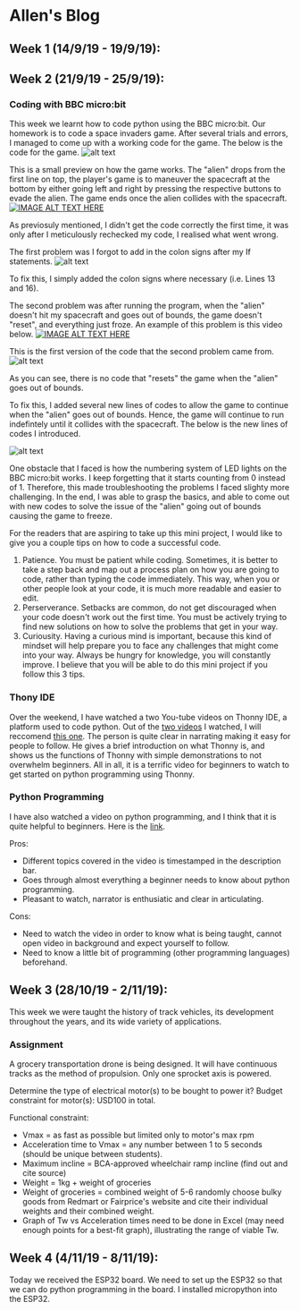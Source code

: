# Allen's Blog
## Week 1 (14/9/19 - 19/9/19):
## Week 2 (21/9/19 - 25/9/19):
### Coding with BBC micro:bit
This week we learnt how to code python using the BBC micro:bit. Our homework is to code a space invaders game.
After several trials and errors, I managed to come up with a working code for the game. The below is the code for the game.
![alt text](https://imgur.com/LLkHFSz.png)

This is a small preview on how the game works. The "alien" drops from the first line on top, the player's game is to maneuver the spacecraft at the bottom by either going left and right by pressing the respective buttons to evade the alien. The game ends once the alien collides with the spacecraft.
[![IMAGE ALT TEXT HERE](http://img.youtube.com/vi/T7CeutXWiZE/0.jpg)](http://www.youtube.com/watch?v=T7CeutXWiZEE)

As previosuly mentioned, I didn't get the code correctly the first time, it was only after I meticulously rechecked my code, I realised what went wrong.

The first problem was I forgot to add in the colon signs after my If statements.
![alt text](https://imgur.com/WMcqX5b.png)

To fix this, I simply added the colon signs where necessary (i.e. Lines 13 and 16).

The second problem was after running the program, when the "alien" doesn't hit my spacecraft and goes out of bounds, the game doesn't "reset", and everything just froze. An example of this problem is this video below.
[![IMAGE ALT TEXT HERE](http://img.youtube.com/vi/hX4ReSyuBTU/0.jpg)](http://www.youtube.com/watch?v=hX4ReSyuBTU)

This is the first version of the code that the second problem came from.
![alt text](https://i.imgur.com/rwFM5x2.png)

As you can see, there is no code that "resets" the game when the "alien" goes out of bounds.

To fix this, I added several new lines of codes to allow the game to continue when the "alien" goes out of bounds. Hence, the game will continue to run indefintely until it collides with the spacecraft.
The below is the new lines of codes I introduced.

![alt text](https://imgur.com/p7fK6il.png)

One obstacle that I faced is how the numbering system of LED lights on the BBC micro:bit works. I keep forgetting that it starts counting from 0 instead of 1. Therefore, this made troubleshooting the problems I faced slighty more challenging. In the end, I was able to grasp the basics, and able to come out with new codes to solve the issue of the "alien" going out of bounds causing the game to freeze.

For the readers that are aspiring to take up this mini project, I would like to give you a couple tips on how to code a successful code.
1. Patience. You must be patient while coding. Sometimes, it is better to take a step back and map out a process plan on how you are going to code, rather than typing the code immediately. This way, when you or other people look at your code, it is much more readable and easier to edit.
2. Perserverance. Setbacks are common, do not get discouraged when your code doesn't work out the first time. You must be actively trying to find new solutions on how to solve the problems that get in your way.
3. Curiousity. Having a curious mind is important, because this kind of mindset will help prepare you to face any challenges that might come into your way. Always be hungry for knowledge, you will constantly improve.
I believe that you will be able to do this mini project if you follow this 3 tips.

### Thony IDE
Over the weekend, I have watched a two You-tube videos on Thonny IDE, a platform used to code python. 
Out of the [two videos](https://www.youtube.com/watch?v=lWaCl0WjNZI) I watched, I will reccomend [this one](https://www.youtube.com/watch?v=nwIgxrXP-X4). The person is quite clear in narrating making it easy for people to follow. 
He gives a brief introduction on what Thonny is, and shows us the functions of Thonny with simple demonstrations to not overwhelm beginners. 
All in all, it is a terrific video for beginners to watch to get started on python programming using Thonny.

### Python Programming
I have also watched a video on python programming, and I think that it is quite helpful to beginners. Here is the [link](https://www.youtube.com/watch?v=N4mEzFDjqtA).

Pros:

- Different topics covered in the video is timestamped in the description bar.
- Goes through almost everything a beginner needs to know about python programming.
- Pleasant to watch, narrator is enthusiatic and clear in articulating.

Cons:
- Need to watch the video in order to know what is being taught, cannot open video in background and expect yourself to follow.
- Need to know a little bit of programming (other programming languages) beforehand.

## Week 3 (28/10/19 - 2/11/19):
This week we were taught the history of track vehicles, its development throughout the years, and its wide variety of applications.
### Assignment
A grocery transportation drone is being designed. It will have continuous tracks as the method of propulsion. Only one sprocket axis is powered.

Determine the type of electrical motor(s) to be bought to power it? Budget constraint for motor(s): USD100 in total.

Functional constraint:

- Vmax = as fast as possible but limited only to motor's max rpm
- Acceleration time to Vmax = any number between 1 to 5 seconds (should be unique between students).
- Maximum incline = BCA-approved wheelchair ramp incline (find out and cite source)
- Weight = 1kg + weight of groceries
- Weight of groceries = combined weight of 5-6 randomly choose bulky goods from Redmart or Fairprice's website and cite their individual weights and their combined weight. 
- Graph of Tw vs Acceleration times need to be done in Excel (may need enough points for a best-fit graph), illustrating the range of viable Tw.

## Week 4 (4/11/19 - 8/11/19):
Today we received the ESP32 board. We need to set up the ESP32 so that we can do python programming in the board. I installed micropython into the ESP32.
